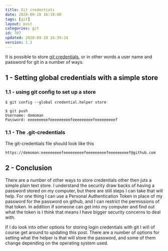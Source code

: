 ```yaml
---
title: Git credentials
date: 2020-09-18 16:18:00
tags: [git]
layout: post
categories: git
id: 707
updated: 2020-09-18 16:39:24
version: 1.2
---
```


It is possible to store [git credentials](https://git-scm.com/docs/gitcredentials), or in other words a user name and password for git in a number of ways.

<!-- more -->

## 1 - Setting global credentials with a simple store

### 1.1 - using git config to set up a store

```
$ git config --global credential.helper store
```

```
$ git push
Username: demoman
Password: eeeeeeeeefeeeeeeeeefeeeeeeeeefeeeeeeeeef
```


### 1.1 - The .git-credentials
The git-credentials file should look like this

```
https://demoman:eeeeeeeeefeeeeeeeeefeeeeeeeeefeeeeeeeeef@github.com
```

## 2 - Conclusion

There are a number of other ways to store credentials other then juts a simple plain text store. I understand the security draw backs of having a password stored on my computer, but there are still steps I can take that will help. For one thing I can use a Personal Authentication Token in place of my password for the password on github, and I can restrict the permissions of that token. In addition if someone can get into my computer and find out what the token is I think that means I have bigger security concerns to deal with.

If I do look into other options for storing login credentials with git I will of course get around to updating this post. There are a number of options for setting what the helper is that will store the password, and some of them change depending on the operating system used.
